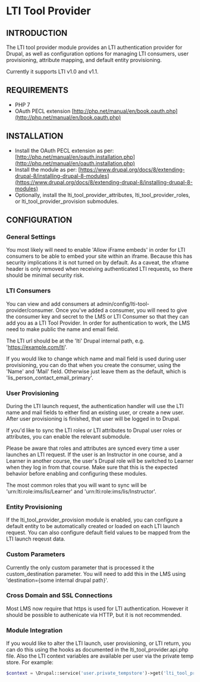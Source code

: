 # LTI Tool Provider

## INTRODUCTION

The LTI tool provider module provides an LTI authentication provider for Drupal, as well as configuration options for managing LTI consumers, user provisioning, attribute mapping, and default entity provisioning.

Currently it supports LTI v1.0 and v1.1.

## REQUIREMENTS

* PHP 7
* OAuth PECL extension [http://php.net/manual/en/book.oauth.php](http://php.net/manual/en/book.oauth.php)

## INSTALLATION

* Install the OAuth PECL extension as per: [http://php.net/manual/en/oauth.installation.php](http://php.net/manual/en/oauth.installation.php)
* Install the module as per: [https://www.drupal.org/docs/8/extending-drupal-8/installing-drupal-8-modules](https://www.drupal.org/docs/8/extending-drupal-8/installing-drupal-8-modules)
* Optionally, install the lti_tool_provider_attributes, lti_tool_provider_roles, or lti_tool_provider_provision submodules.

## CONFIGURATION

### General Settings

You most likely will need to enable 'Allow iFrame embeds' in order for LTI consumers to be able to embed your site within an iframe. Because this has security implications it is not turned on by default. As a caveat, the xframe header is only removed when receiving authenticated LTI requests, so there should be minimal security risk.

### LTI Consumers

You can view and add consumers at admin/config/lti-tool-provider/consumer. Once you've added a consumer, you will need to give the consumer key and secret to the LMS or LTI Consumer so that they can add you as a LTI Tool Provider. In order for authentication to work, the LMS need to make public the name and email field.

The LTI url should be at the 'lti' Drupal internal path, e.g. 'https://example.com/lti'.

If you would like to change which name and mail field is used during user provisioning, you can do that when you create the consumer, using the 'Name' and 'Mail' field. Otherwise just leave them as the default, which is 'lis_person_contact_email_primary'.

### User Provisioning

During the LTI launch request, the authentication handler will use the LTI name and mail fields to either find an existing user, or create a new user. After user provisioning is finished, that user will be logged in to Drupal.

If you'd like to sync the LTI roles or LTI attributes to Drupal user roles or attributes, you can enable the relevant submodule.

Please be aware that roles and attributes are synced every time a user launches an LTI request. If the user is an Instructor in one course, and a Learner in another course, the user's Drupal role will be switched to Learner when they log in from that course. Make sure that this is the expected behavior before enabling and configuring these modules.

The most common roles that you will want to sync will be 'urn:lti:role:ims/lis/Learner' and 'urn:lti:role:ims/lis/Instructor'.

### Entity Provisioning

If the lti_tool_provider_provision module is enabled, you can configure a default entity to be automatically created or loaded on each LTI launch request. You can also configure default field values to be mapped from the LTI launch reqeust data.

### Custom Parameters

Currently the only custom parameter that is processed it the custom_destination parameter. You will need to add this in the LMS using 'destination={some internal drupal path}'.

### Cross Domain and SSL Connections

Most LMS now require that https is used for LTI authentication. However it should be possible to authenicate via HTTP, but it is not recommended.

### Module Integration

If you would like to alter the LTI launch, user provisioning, or LTI return, you can do this using the hooks as documented in the lti_tool_provider.api.php file. Also the LTI context variables are available per user via the private temp store. For example:

```php
$context = \Drupal::service('user.private_tempstore')->get('lti_tool_provider')->get('context');
```
